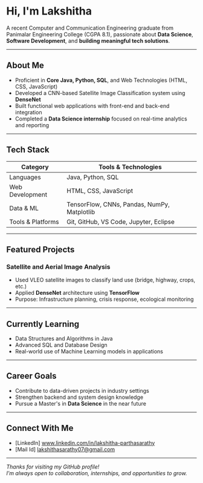 # Hi, I'm Lakshitha

A recent Computer and Communication Engineering graduate from Panimalar Engineering College (CGPA 8.1), passionate about **Data Science**, **Software Development**, and **building meaningful tech solutions**.

---

## About Me

- Proficient in **Core Java, Python, SQL**, and Web Technologies (HTML, CSS, JavaScript)
- Developed a CNN-based Satellite Image Classification system using **DenseNet**
- Built functional web applications with front-end and back-end integration
- Completed a **Data Science internship** focused on real-time analytics and reporting

---

## Tech Stack

| Category         | Tools & Technologies                               |
|------------------|----------------------------------------------------|
| Languages        | Java, Python, SQL                                  |
| Web Development  | HTML, CSS, JavaScript                              |
| Data & ML        | TensorFlow, CNNs, Pandas, NumPy, Matplotlib        |
| Tools & Platforms| Git, GitHub, VS Code, Jupyter, Eclipse             |

---

## Featured Projects

### Satellite and Aerial Image Analysis 
- Used VLEO satellite images to classify land use (bridge, highway, crops, etc.)
- Applied **DenseNet** architecture using **TensorFlow**
- Purpose: Infrastructure planning, crisis response, ecological monitoring

---

## Currently Learning
- Data Structures and Algorithms in Java  
- Advanced SQL and Database Design  
- Real-world use of Machine Learning models in applications

---

## Career Goals
- Contribute to data-driven projects in industry settings  
- Strengthen backend and system design knowledge  
- Pursue a Master's in **Data Science** in the near future

---

## Connect With Me

- [LinkedIn] www.linkedin.com/in/lakshitha-parthasarathy 
- [Mail Id]  lakshithasarathy07@gmail.com  

---

_Thanks for visiting my GitHub profile!_  
_I’m always open to collaboration, internships, and opportunities to grow._

